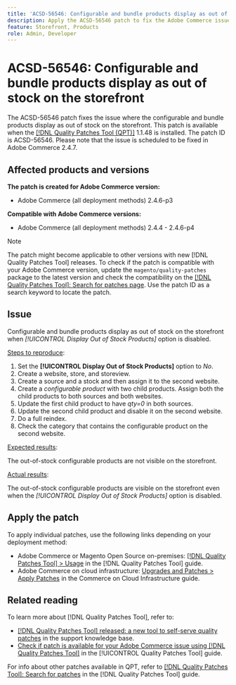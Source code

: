 ```yaml
---
title: 'ACSD-56546: Configurable and bundle products display as out of stock on the storefront'
description: Apply the ACSD-56546 patch to fix the Adobe Commerce issue where the configurable and bundle products display as out of stock on the storefront when the *[!UICONTROL Display Out of Stock Products]* configuration option is disabled.
feature: Storefront, Products
role: Admin, Developer
---
```

# ACSD-56546: Configurable and bundle products display as out of stock on the storefront

The ACSD-56546 patch fixes the issue where the configurable and bundle products display as out of stock on the storefront. This patch is available when the [[!DNL Quality Patches Tool (QPT)]](https://experienceleague.adobe.com/en/docs/commerce-knowledge-base/kb/announcements/commerce-announcements/magento-quality-patches-released-new-tool-to-self-serve-quality-patches) 1.1.48 is installed. The patch ID is ACSD-56546. Please note that the issue is scheduled to be fixed in Adobe Commerce 2.4.7.

## Affected products and versions

**The patch is created for Adobe Commerce version:**

* Adobe Commerce (all deployment methods) 2.4.6-p3

**Compatible with Adobe Commerce versions:**

* Adobe Commerce (all deployment methods) 2.4.4 - 2.4.6-p4

>[!NOTE]
>
>The patch might become applicable to other versions with new [!DNL Quality Patches Tool] releases. To check if the patch is compatible with your Adobe Commerce version, update the `magento/quality-patches` package to the latest version and check the compatibility on the [[!DNL Quality Patches Tool]: Search for patches page](https://experienceleague.adobe.com/tools/commerce-quality-patches/index.html). Use the patch ID as a search keyword to locate the patch.

## Issue

Configurable and bundle products display as out of stock on the storefront when *[!UICONTROL Display Out of Stock Products]* option is disabled. 

<u>Steps to reproduce</u>:

1. Set the **[!UICONTROL Display Out of Stock Products]** option to *No*.
1. Create a website, store, and storeview.
1. Create a source and a stock and then assign it to the second website.
1. Create a *configurable product* with two child products. Assign both the child products to both sources and both websites.
1. Update the first child product to have *qty=0* in both sources.
1. Update the second child product and disable it on the second website.
1. Do a full reindex.
1. Check the category that contains the configurable product on the second website.

<u>Expected results</u>:

The out-of-stock configurable products are not visible on the storefront.

<u>Actual results</u>:

The out-of-stock configurable products are visible on the storefront even when the *[!UICONTROL Display Out of Stock Products]* option is disabled.

## Apply the patch

To apply individual patches, use the following links depending on your deployment method:

* Adobe Commerce or Magento Open Source on-premises: [[!DNL Quality Patches Tool] > Usage](https://experienceleague.adobe.com/docs/commerce-operations/tools/quality-patches-tool/usage.html) in the [!DNL Quality Patches Tool] guide.
* Adobe Commerce on cloud infrastructure: [Upgrades and Patches > Apply Patches](https://experienceleague.adobe.com/docs/commerce-cloud-service/user-guide/develop/upgrade/apply-patches.html) in the Commerce on Cloud Infrastructure guide.

## Related reading

To learn more about [!DNL Quality Patches Tool], refer to:

* [[!DNL Quality Patches Tool] released: a new tool to self-serve quality patches](https://experienceleague.adobe.com/en/docs/commerce-knowledge-base/kb/announcements/commerce-announcements/magento-quality-patches-released-new-tool-to-self-serve-quality-patches) in the support knowledge base.
* [Check if patch is available for your Adobe Commerce issue using [!DNL Quality Patches Tool]](/help/tools/quality-patches-tool/patches-available-in-qpt/check-patch-for-magento-issue-with-magento-quality-patches.md) in the [!UICONTROL Quality Patches Tool] guide.


For info about other patches available in QPT, refer to [[!DNL Quality Patches Tool]: Search for patches](https://experienceleague.adobe.com/tools/commerce-quality-patches/index.html) in the [!DNL Quality Patches Tool] guide.
